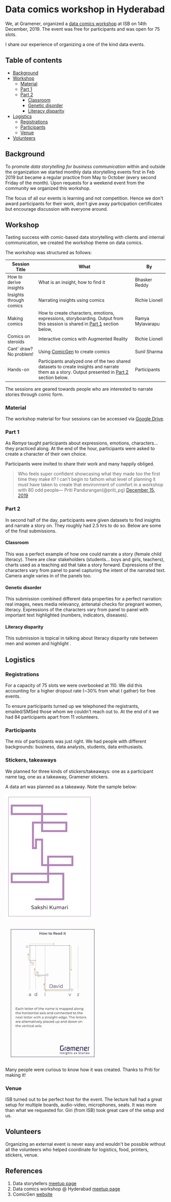 # Data comics workshop in Hyderabad

We, at Gramener, organized a [data comics workshop](https://www.meetup.com/meetup-group-EkjzkhLt/events/266798098/) at ISB on 14th December, 2019. The event was free for participants and was open for 75 slots.

I share our experience of organizing a one of the kind data events.

## Table of contents

- [Background](#background)
- [Workshop](#workshop)
  - [Material](#material)
  - [Part 1](#part-1)
  - [Part 2](#part-2)
    - [Classroom](#classroom)
    - [Genetic disorder](#genetic-disorder)
    - [Literacy disparity](#literacy-disparity)
- [Logistics](#logistics)
  - [Registrations](#registrations)
  - [Participants](#participants)
  - [Venue](#venue)
- [Volunteers](#volunteers)

## Background
To promote *data storytelling for business communication* within and outside the organization we started monthly data storytelling events first in Feb 2019 but became a regular practice from May to October (every second Friday of the month). Upon requests for a weekend event from the community we organized this workshop.

The focus of all our events is learning and not competition. Hence we don't award participants for their work, don't give away participation certificates but encourage discussion with everyone around.

## Workshop
Tasting success with comic-based data storytelling with clients and internal communication, we created the workshop theme on data comics.

The workshop was structured as follows:

| Session Title | What | By |
| ----- | ---- | -- |
| How to derive insights | What is an insight, how to find it | Bhasker Reddy |
| Insights through comics | Narrating insights using comics | Richie Lionell |
| Making comics | How to create characters, emotions, expressions, storyboarding. Output from this session is shared in [Part 1](#part-1) section below, | Ramya Mylavarapu |
| Comics on steroids | Interactive comics with Augmented Reality | Richie Lionell |
| Cant' draw? No problem! | Using [ComicGen](https://gramener.com/comicgen/) to create comics | Sunil Sharma |
| Hands-on | Participants analyzed one of the two shared datasets to create insights and narrate them as a story. Output presented in [Part 2](#part-2) section below. | Participants |

The sessions are geared towards people who are interested to narrate stories through comic form.

### Material

The workshop material for four sessions can be accessed via [Google Drive](https://drive.google.com/drive/folders/1YxmsullIkCyHwNxr1i32eJhrQ4NnS6gV).

### Part 1
As *Ramya* taught participants about expressions, emotions, characters... they practiced along. At the end of the hour, participants were asked to create a character of their own choice.

Participants were invited to share their work and many happily obliged.

<blockquote class="twitter-tweet" data-lang="en"><p lang="en" dir="ltr">Who feels super confident showcasing what they made too the first time they make it? I can’t begin to fathom what level of planning it must have taken to create that environment of comfort in a workshop with 80 odd people&mdash; Priti Pandurangan(@priti_pg) <a href="https://twitter.com/priti_pg/status/1206243038911062016">December 15, 2019</a></blockquote> <script async src="//platform.twitter.com/widgets.js" charset="utf-8"></script>

### Part 2
In second half of the day, participants were given datasets to find insights and narrate a story on. They roughly had 2.5 hrs to do so. Below are some of the final submissions.

#### Classroom
This was a perfect example of how one could narrate a story (female child literacy). There are clear stakeholders (students... boys and girls, teachers), charts used as a teaching aid that take a story forward. Expressions of the characters vary from panel to panel capturing the intent of the narrated text. Camera angle varies in of the panels too.

#### Genetic disorder
This submission combined different data properties for a perfect narration: real images, news media relevancy, antenatal checks for pregnant women, literacy. Expressions of the characters vary from panel to panel with important text highlighted (numbers, indicators, diseases).

#### Literacy disparity
This submission is topical in talking about literacy disparity rate between men and women and highlight . 

#### 

## Logistics
### Registrations
For a capacity of 75 slots we were overbooked at 110. We did this accounting for a higher dropout rate (~30% from what I gather) for free events.

To ensure participants turned up we telephoned the registrants, emailed/SMSed those whom we couldn't reach out to. At the end of it we had 84 participants apart from 11 volunteers.

### Participants
The mix of participants was just right. We had people with different backgrounds: business, data analysts, students, data enthusiasts.

### Stickers, takeaways
We planned for three kinds of stickers/takeaways: one as a participant name tag, one as a takeaway, Gramener stickers. 

A data art was planned as a takeaway. Note the sample below:

![workshop takeaway](../workshop-takeaway.jpeg)

![how to read](../workshop-takeaway-how-to-read.jpg)

Many people were curious to know how it was created. Thanks to Priti for making it! 

### Venue
ISB turned out to be perfect host for the event. The lecture hall had a great setup for multiple boards, audio-video, microphones, seats. It was more than what we requested for. Giri (from ISB) took great care of the setup and us.

## Volunteers
Organizing an external event is never easy and wouldn't be possible without all the volunteers who helped coordinate for logistics, food, printers, stickers, venue.

## References
1. Data storytellers [meetup page](https://www.meetup.com/meetup-group-EkjzkhLt/)
2. Data comics workshop @ Hyderabad [meetup page](https://www.meetup.com/meetup-group-EkjzkhLt/events/266798098/)
3. ComicGen [website](https://gramener.com/comicgen/)

